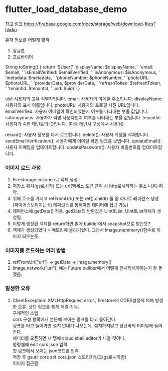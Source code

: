 # flutter_load_database_demo

참고 링크
https://firebase.google.com/docs/storage/web/download-files?hl=ko

유저 정보를 어떻게 할까
1. 싱글톤
2. 프로바이더


String toString() {
    return '$User('
        'displayName: $displayName, '
        'email: $email, '
        'isEmailVerified: $emailVerified, '
        'isAnonymous: $isAnonymous, '
        'metadata: $metadata, '
        'phoneNumber: $phoneNumber, '
        'photoURL: $photoURL, '
        'providerData, $providerData, '
        'refreshToken: $refreshToken, '
        'tenantId: $tenantId, '
        'uid: $uid)';
  }


uid: 사용자의 고유 식별자입니다.
email: 사용자의 이메일 주소입니다.
displayName: 사용자의 표시 이름입니다.
photoURL: 사용자의 프로필 사진 URL입니다.
emailVerified: 사용자 이메일이 확인되었는지 여부를 나타내는 부울 값입니다.
isAnonymous: 사용자가 익명 사용자인지 여부를 나타내는 부울 값입니다.
tenantId: 사용자가 속한 테넌트의 ID입니다. (다중 테넌시 구성에서 사용됨)

reload(): 사용자 정보를 다시 로드합니다.
delete(): 사용자 계정을 삭제합니다.
sendEmailVerification(): 사용자에게 이메일 확인 링크를 보냅니다.
updateEmail(): 사용자 이메일을 업데이트합니다.
updatePassword(): 사용자 비밀번호를 업데이트합니다.

### 이미지 로드 과정
1. Firestorage.instance로 객체 생성
2. 저장소 위치(gs로시작) 또는 url(액세스 토큰 클릭 시 http로시작하는 주소 나옴) 파악.
3. 위에 주소를 가지고 refFromUrl() 또는 ref().child() 둘 중 하나로 레퍼런스 생성(파이어스토리지는 이 레퍼런스를 통해야만 데이터에 접근 가능)
4. 레퍼런스에 getData() 적용. getData의 반환값은 Uint8List. Uint8List객체가 생성됨.
5. 이렇게 생성된 객체를 return하면 밑에 builder에서 snapshot으로 받는듯?
5. 객체가 생성되었다 = 메모리에 올라가있다. 그래서 Image.memmory()함수로 이미지 띄우는듯.

### 이미지를 로드하는 여러 방법
1. refFromUrl("url") -> getData -> Image.memory()
2. Image.network("url"), 얘는 Future builder에서 어떻게 전처리해야하는지 잘 몰겠음.

### 발생한 오류
1. ClientException: XMLHttpRequest error., 
firestore의 CORS설정에 의해 발생한 오류. 상단 링크를 통해 해결 가능.<br>
구체적인 스텝<br>
cors 구성 항목에서 본문에 보이는 링크를 타고 들어간다.<br>
링크를 타고 들어가면 설치 안내가 나오는데, 설치하지말고 상단바의 터미널에 들어간다.<br>
에디터를 오픈하면 새 탭에 cloud shell editor가 나올 것이다.<br>
명령쉘에 edit cors.json 입력<br>
첫 링크에서 보이는 json코드를 입력<br>
저장 후 gsutil cors set cors.json 스토리지링크(gs로시작함)<br>
이미지 접근됨<br>